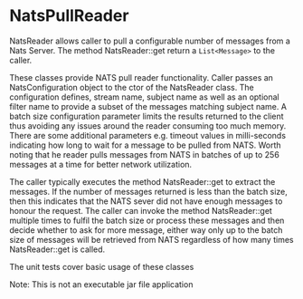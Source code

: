 # NatsPullReader
NatsReader allows caller to pull a configurable number of messages from a Nats Server. The method NatsReader::get return a `List<Message>` to the caller.

These classes provide  NATS pull reader functionality. Caller passes an NatsConfiguration object to the ctor of the NatsReader class.
The configuration defines, stream name, subject name as well as an optional filter name to provide a subset of the messages matching subject name.
A batch size configuration parameter limits the results returned to the client thus avoiding any issues around the reader consuming too much memory. There are some additional parameters e.g. timeout values in milli-seconds indicating how long to wait for a message to be pulled from NATS.
  Worth noting that he reader pulls messages from NATS in batches of up to 256 messages at a time for better network utilization.

The caller typically executes the method NatsReader::get to extract the messages. If the number of messages returned is less than the batch size, then this indicates that the NATS sever did not have enough messages to honour the request. The caller can invoke the method NatsReader::get multiple times to fulfil the batch size or process these messages and then decide whether to ask for more message, either way only up to the batch size of messages will be retrieved from NATS regardless of how many times NatsReader::get is called.
  
The unit tests cover basic usage of these classes

Note: This is not an executable jar file application
